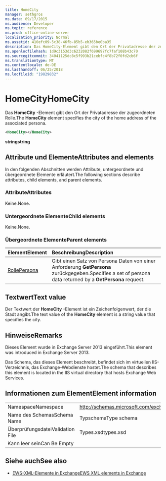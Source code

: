 ```yaml
---
title: HomeCity
manager: sethgros
ms.date: 09/17/2015
ms.audience: Developer
ms.topic: reference
ms.prod: office-online-server
localization_priority: Normal
ms.assetid: 410efc09-5c38-46fb-85b5-eb365be0ba35
description: Das HomeCity-Element gibt den Ort der Privatadresse der zugeordneten Rolle.
ms.openlocfilehash: 1d9c3153d3c6232082f699697fc7faf108b43c70
ms.sourcegitcommit: 34041125dc8c5f993b21cebfc4f8b72f0fd2cb6f
ms.translationtype: MT
ms.contentlocale: de-DE
ms.lasthandoff: 06/25/2018
ms.locfileid: "19829832"
---
```

# <a name="homecity"></a><span data-ttu-id="63e8a-103">HomeCity</span><span class="sxs-lookup"><span data-stu-id="63e8a-103">HomeCity</span></span>

<span data-ttu-id="63e8a-104">Das **HomeCity** -Element gibt den Ort der Privatadresse der zugeordneten Rolle.</span><span class="sxs-lookup"><span data-stu-id="63e8a-104">The **HomeCity** element specifies the city of the home address of the associated persona.</span></span> 
  
```XML
<HomeCity></HomeCity>
```

 <span data-ttu-id="63e8a-105">**string**</span><span class="sxs-lookup"><span data-stu-id="63e8a-105">**string**</span></span>
## <a name="attributes-and-elements"></a><span data-ttu-id="63e8a-106">Attribute und Elemente</span><span class="sxs-lookup"><span data-stu-id="63e8a-106">Attributes and elements</span></span>

<span data-ttu-id="63e8a-107">In den folgenden Abschnitten werden Attribute, untergeordnete und übergeordnete Elemente erläutert.</span><span class="sxs-lookup"><span data-stu-id="63e8a-107">The following sections describe attributes, child elements, and parent elements.</span></span>
  
### <a name="attributes"></a><span data-ttu-id="63e8a-108">Attribute</span><span class="sxs-lookup"><span data-stu-id="63e8a-108">Attributes</span></span>

<span data-ttu-id="63e8a-109">Keine.</span><span class="sxs-lookup"><span data-stu-id="63e8a-109">None.</span></span>
  
### <a name="child-elements"></a><span data-ttu-id="63e8a-110">Untergeordnete Elemente</span><span class="sxs-lookup"><span data-stu-id="63e8a-110">Child elements</span></span>

<span data-ttu-id="63e8a-111">Keine.</span><span class="sxs-lookup"><span data-stu-id="63e8a-111">None.</span></span>
  
### <a name="parent-elements"></a><span data-ttu-id="63e8a-112">Übergeordnete Elemente</span><span class="sxs-lookup"><span data-stu-id="63e8a-112">Parent elements</span></span>

|<span data-ttu-id="63e8a-113">**Element**</span><span class="sxs-lookup"><span data-stu-id="63e8a-113">**Element**</span></span>|<span data-ttu-id="63e8a-114">**Beschreibung**</span><span class="sxs-lookup"><span data-stu-id="63e8a-114">**Description**</span></span>|
|:-----|:-----|
|[<span data-ttu-id="63e8a-115">Rolle</span><span class="sxs-lookup"><span data-stu-id="63e8a-115">Persona</span></span>](persona.md) <br/> |<span data-ttu-id="63e8a-116">Gibt einen Satz von Persona Daten von einer Anforderung **GetPersona** zurückgegeben.</span><span class="sxs-lookup"><span data-stu-id="63e8a-116">Specifies a set of persona data returned by a **GetPersona** request.</span></span>  <br/> |
   
## <a name="text-value"></a><span data-ttu-id="63e8a-117">Textwert</span><span class="sxs-lookup"><span data-stu-id="63e8a-117">Text value</span></span>

<span data-ttu-id="63e8a-118">Der Textwert der **HomeCity** -Element ist ein Zeichenfolgenwert, der die Stadt angibt.</span><span class="sxs-lookup"><span data-stu-id="63e8a-118">The text value of the **HomeCity** element is a string value that specifies the city.</span></span> 
  
## <a name="remarks"></a><span data-ttu-id="63e8a-119">Hinweise</span><span class="sxs-lookup"><span data-stu-id="63e8a-119">Remarks</span></span>

<span data-ttu-id="63e8a-120">Dieses Element wurde in Exchange Server 2013 eingeführt.</span><span class="sxs-lookup"><span data-stu-id="63e8a-120">This element was introduced in Exchange Server 2013.</span></span>
  
<span data-ttu-id="63e8a-121">Das Schema, das dieses Element beschreibt, befindet sich im virtuellen IIS-Verzeichnis, das Exchange-Webdienste hostet.</span><span class="sxs-lookup"><span data-stu-id="63e8a-121">The schema that describes this element is located in the IIS virtual directory that hosts Exchange Web Services.</span></span>
  
## <a name="element-information"></a><span data-ttu-id="63e8a-122">Informationen zum Element</span><span class="sxs-lookup"><span data-stu-id="63e8a-122">Element information</span></span>

|||
|:-----|:-----|
|<span data-ttu-id="63e8a-123">Namespace</span><span class="sxs-lookup"><span data-stu-id="63e8a-123">Namespace</span></span>  <br/> |http://schemas.microsoft.com/exchange/services/2006/types  <br/> |
|<span data-ttu-id="63e8a-124">Name des Schemas</span><span class="sxs-lookup"><span data-stu-id="63e8a-124">Schema Name</span></span>  <br/> |<span data-ttu-id="63e8a-125">Typschema</span><span class="sxs-lookup"><span data-stu-id="63e8a-125">Type schema</span></span>  <br/> |
|<span data-ttu-id="63e8a-126">Überprüfungsdatei</span><span class="sxs-lookup"><span data-stu-id="63e8a-126">Validation File</span></span>  <br/> |<span data-ttu-id="63e8a-127">Types.xsd</span><span class="sxs-lookup"><span data-stu-id="63e8a-127">types.xsd</span></span>  <br/> |
|<span data-ttu-id="63e8a-128">Kann leer sein</span><span class="sxs-lookup"><span data-stu-id="63e8a-128">Can Be Empty</span></span>  <br/> ||
   
## <a name="see-also"></a><span data-ttu-id="63e8a-129">Siehe auch</span><span class="sxs-lookup"><span data-stu-id="63e8a-129">See also</span></span>



- [<span data-ttu-id="63e8a-130">EWS-XML-Elemente in Exchange</span><span class="sxs-lookup"><span data-stu-id="63e8a-130">EWS XML elements in Exchange</span></span>](ews-xml-elements-in-exchange.md)

